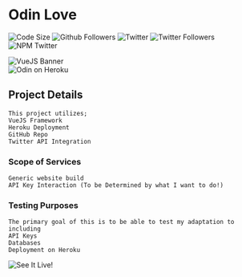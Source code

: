 # Odin Love
![Code Size](https://img.shields.io/github/languages/code-size/C3lt1c-Viking/Odin) ![Github Followers](https://img.shields.io/github/followers/C3lt1c-Viking)  ![Twitter](https://img.shields.io/twitter/url?url=https%3A%2F%2Ftwitter.com%2FC3lt1cViking) ![Twitter Followers](https://img.shields.io/twitter/follow/C3lt1cViking) ![NPM Twitter](https://img.shields.io/node/v-lts/react-twitter-embed)  

![VueJS Banner](https://storage.googleapis.com/blog-images-backup/1*wFL3csJ96lQpY0IVT9SE3w.jpeg)  
![Odin on Heroku](https://odin-love.herokuapp.com)

## Project Details
```
This project utilizes;  
VueJS Framework  
Heroku Deployment  
GitHub Repo  
Twitter API Integration
```

### Scope of Services
```
Generic website build  
API Key Interaction (To be Determined by what I want to do!)  
```

### Testing Purposes
```
The primary goal of this is to be able to test my adaptation to including  
API Keys  
Databases  
Deployment on Heroku  
```

![See It Live!](https://www.odin-love.herokuapp.com)
